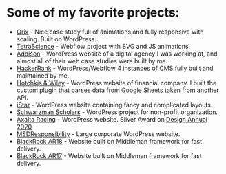 # Some of my favorite projects:
- [Orix](https://orix.com/) - Nice case study full of animations and fully responsive with scaling. Built on WordPress.
- [TetraScience](https://www.tetrascience.com/tetra-data) - Webflow project with SVG and JS animations.
- [Addison](https://addison.com/) - WordPress website of a digital agency I was working at, and almost all of their web case studies were built by me.
- [HackerRank](https://marketinghr.wpengine.com/) - WordPress/Webflow 4 instances of CMS fully built and maintained by me.
- [Hotchkis & Wiley](https://www.hwcm.com/) - WordPress website of financial company. I built the custom plugin that parses data from Google Sheets taken from another API.
- [iStar](https://www.istar.com/) - WordPress website containing fancy and complicated layouts.
- [Schwarzman Scholars](https://www.schwarzmanscholars.org/) - WordPress project for non-profit organization.
- [Axalta Racing](https://axaltaracing.com/) - WordPress website. Silver Award on [Design Annual 2020](https://graphis.com/entry/305836f6-7d66-4efd-a307-1ed64682bdff)
- [MSDResponsibility](https://www.msdresponsibility.com/) - Large corporate WordPress website.
- [BlackRock AR18](https://s24.q4cdn.com/856567660/files/oar/2018/) - Website built on Middleman framework for fast delivery.
- [BlackRock AR17](https://s24.q4cdn.com/856567660/files/oar/2017/) - Website built on Middleman framework for fast delivery.

